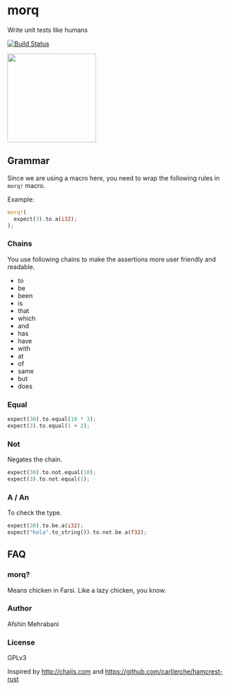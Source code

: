# morq
Write unit tests like humans

[![Build Status](https://travis-ci.com/afshinm/morq.svg?token=ACapzCFmBh92g8rnRsrq&branch=master)](https://travis-ci.com/afshinm/morq)

<img src="http://clipart-library.com/images/qcBAnE68i.png" width="200" />



## Grammar

Since we are using a macro here, you need to wrap the following rules in `morq!` macro.

Example:  

```rust
morq!(
  expect(3).to.a(i32);
);
```


### Chains

You use following chains to make the assertions more user friendly and readable.

 - to
 - be
 - been
 - is
 - that
 - which
 - and
 - has
 - have
 - with
 - at
 - of
 - same
 - but
 - does

### Equal

```rust
expect(30).to.equal(10 * 3);
expect(3).to.equal(1 + 2);
```

### Not

Negates the chain.


```rust
expect(30).to.not.equal(10);
expect(3).to.not.equal(1);
```

### A / An

To check the type.

```rust
expect(30).to.be.a(i32);
expect("hola".to_string()).to.not.be.a(f32);
```

## FAQ

### morq?

Means chicken in Farsi. Like a lazy chicken, you know.

### Author

Afshin Mehrabani

### License

GPLv3  

Inspired by http://chaijs.com and https://github.com/carllerche/hamcrest-rust
